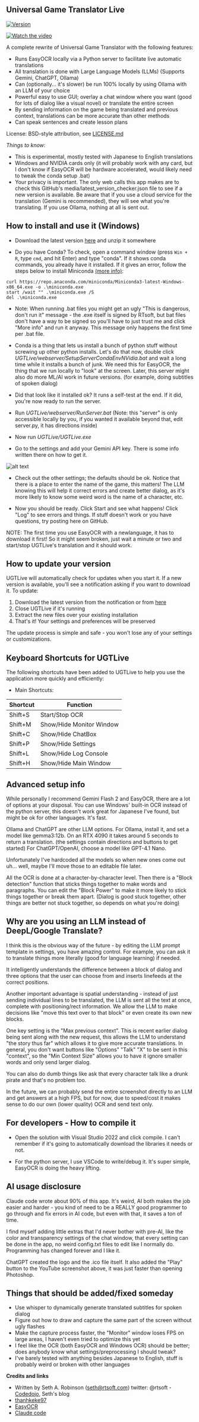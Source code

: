 ## Universal Game Translator Live

[![Version](https://img.shields.io/badge/version-0.24-blue.svg)](https://www.rtsoft.com/files/UniversalGameTranslatorLive_Windows.zip)

[![Watch the video](media/5e565177-6ead-48b1-86c0-7dbdebe1f554.png)](https://www.youtube.com/watch?v=PFrWheMeT5k)

A complete rewrite of Universal Game Translator with the following features:

* Runs EasyOCR locally via a Python server to facilitate live automatic translations
* All translation is done with Large Language Models (LLMs) (Supports Gemini, ChatGPT, Ollama)
* Can (optionally... it's slower) be run 100% locally by using Ollama with an LLM of your choice
* Powerful easy to use GUI; overlay a chat window where you want (good for lots of dialog like a visual novel) or translate the entire screen
* By sending information on the game being translated and previous context, translations can be more accurate than other methods
* Can speak sentences and create lesson plans

License:  BSD-style attribution, see [LICENSE.md](LICENSE.md)

*Things to know:*

 * This is experimental, mostly tested with Japanese to English translations
 * Windows and NVIDIA cards only (it will probably work with any card, but I don't know if EasyOCR will be hardware accelerated, would likely need to tweak the conda setup .bat)
 * Your privacy is important. The only web calls this app makes are to check this GitHub's media/latest_version_checker.json file to see if a new version is available. Be aware that if you use a cloud service for the translation (Gemini is recommended), they will see what you're translating. If you use Ollama, nothing at all is sent out.
 
## How to install and use it (Windows) ##

* Download the latest version [here](https://www.rtsoft.com/files/UniversalGameTranslatorLive_Windows.zip) and unzip it somewhere

* Do you have Conda?  To check, open a command window (press `Win + R`, type `cmd`, and hit Enter) and type "conda". If it shows conda commands, you already have it installed. If it gives an error, follow the steps below to install Miniconda [(more info)](https://www.anaconda.com/docs/getting-started/miniconda/install#quickstart-install-instructions):
```
curl https://repo.anaconda.com/miniconda/Miniconda3-latest-Windows-x86_64.exe -o .\miniconda.exe
start /wait "" .\miniconda.exe /S
del .\miniconda.exe
```

* Note:  When running .bat files you might get an ugly "This is dangerous, don't run it" message - the .exe itself is signed by RTsoft, but bat files don't have a way to be signed so you'll have to just trust me and click "More info" and run it anyway.  This message only happens the first time per .bat file.

* Conda is a thing that lets us install a bunch of python stuff without screwing up other python installs.  Let's do that now, double click *UGTLive/webserver/SetupServerCondaEnvNVidia.bat* and wait a long time while it installs a bunch of junk.  We need this for EasyOCR, the thing that we run locally to "look" at the screen.  Later, this server might also do more ML/AI work in future versions. (for example, doing subtitles of spoken dialog)

* Did that look like it installed ok?  It runs a self-test at the end.  If it did, you're now ready to run the server.

* Run *UGTLive/webserver/RunServer.bat* (Note: this "server" is only accessible locally by you, if you wanted it available beyond that, edit server.py, it has directions inside)

* Now run *UGTLive/UGTLive.exe*

* Go to the settings and add your Gemini API key.  There is some info written there on how to get it.

![alt text](media/settings_gemini.png)

* Check out the other settings; the defaults should be ok.  Notice that there is a place to enter the name of the game, this matters!  The LLM knowing this will help it correct errors and create better dialog, as it's more likely to know some weird word is the name of a character, etc.

* Now you should be ready.  Click Start and see what happens!  Click "Log" to see errors and things.  If stuff doesn't work or you have questions, try posting here on GitHub.

NOTE: The first time you use EasyOCR with a newlanguage, it has to download it first!  So it might seem broken, just wait a minute or two and start/stop UGTLive's translation and it should work.

## How to update your version ##

UGTLive will automatically check for updates when you start it. If a new version is available, you'll see a notification asking if you want to download it. To update:

1. Download the latest version from the notification or from [here](https://www.rtsoft.com/files/UniversalGameTranslatorLive_Windows.zip)
2. Close UGTLive if it's running
3. Extract the new files over your existing installation
4. That's it! Your settings and preferences will be preserved

The update process is simple and safe - you won't lose any of your settings or customizations.

## Keyboard Shortcuts for UGTLive

The following shortcuts have been added to UGTLive to help you use the application more quickly and efficiently:

* Main Shortcuts:

| Shortcut  | Function  |
|-----------|-----------|
| Shift+S | Start/Stop OCR |
| Shift+M | Show/Hide Monitor Window |
| Shift+C | Show/Hide ChatBox |
| Shift+P | Show/Hide Settings |
| Shift+L | Show/Hide Log Console |
| Shift+H | Show/Hide Main Window |

## Advanced setup info ##

While personally I recommend Gemini Flash 2 and EasyOCR, there are a lot of options at your disposal.  You can use Windows' built-in OCR instead of the python server, this doesn't work great for Japanese I've found, but might be ok for other languages.  It's fast.

Ollama and ChatGPT are other LLM options. For Ollama, install it, and set a model like gemma3:12b.  On an RTX 4090 it takes around 5 seconds to return a translation.  (the settings contain directions and buttons to get started)  For ChatGPT/OpenAI, choose a model like GPT-4.1 Nano.

Unfortunately I've hardcoded all the models so when new ones come out uh... well, maybe I'll move those to an editable file later.

All the OCR is done at a character-by-character level.  Then there is a "Block detection" function that sticks things together to make words and paragraphs.  You can edit the "Block Power" to make it more likely to stick things together or break them apart.  (Dialog is good stuck together, other things are better not stuck together, so depends on what you're doing)

## Why are you using an LLM instead of DeepL/Google Translate? ##

I think this is the obvious way of the future - by editing the LLM prompt template in settings, you have amazing control.  For example, you can ask it to translate things more literally (good for language learning) if needed. 

It intelligently understands the difference between a block of dialog and three options that the user can choose from and inserts linefeeds at the correct positions.

Another important advantage is spatial understanding - instead of just sending individual lines to be translated, the LLM is sent all the text at once, complete with positioning/rect information.  We allow the LLM to make decisions like "move this text over to that block" or even create its own new blocks.

One key setting is the "Max previous context".  This is recent earlier dialog being sent along with the new request, this allows the LLM to understand "the story thus far" which allows it to give more accurate translations.  In general, you don't want buttons like "Options" "Talk" "X" to be sent in this "context", so the "Min Context Size" allows you to have it ignore smaller words and only send larger dialog.

You can also do dumb things like ask that every character talk like a drunk pirate and that's no problem too.

In the future, we can probably send the entire screenshot directly to an LLM and get answers at a high FPS, but for now, due to speed/cost it makes sense to do our own (lower quality) OCR and send text only.

## For developers - How to compile it ##

* Open the solution with Visual Studio 2022 and click compile.  I can't remember if it's going to automatically download the libraries it needs or not.

* For the python server, I use VSCode to write/debug it.  It's super simple, EasyOCR is doing the heavy lifting. 

## AI usage disclosure ##

Claude code wrote about 90% of this app.  It's weird, AI both makes the job easier and harder - you kind of need to be a REALLY good programmer to go through and fix errors in AI code, but even with that, it saves a ton of time. 

I find myself adding little extras that I'd never bother with pre-AI, like the color and transparency settings of the chat window, that every setting can be done in the app, no weird config.txt files to edit like I normally do.  Programming has changed forever and I like it.

ChatGPT created the logo and the .ico file itself.  It also added the "Play" button to the YouTube screenshot above, it was just faster than opening Photoshop.

## Things that should be added/fixed someday ##

* Use whisper to dynamically generate translated subtitles for spoken dialog
* Figure out how to draw and capture the same part of the screen without ugly flashes
* Make the capture process faster, the "Monitor" window loses FPS on large areas, I haven't even tried to optimize this yet
* I feel like the OCR (both EasyOCR and Windows OCR) should be better; does anybody know what settings/preprocessing I should tweak?
* I've barely tested with anything besides Japanese to English, stuff is probably weird or broken with other languages

**Credits and links**
- Written by Seth A. Robinson (seth@rtsoft.com) twitter: @rtsoft - [Codedojo](https://www.codedojo.com), Seth's blog
- [thanhkeke97](https://github.com/thanhkeke97)
- [EasyOCR](https://github.com/JaidedAI/EasyOCR)
- [Claude code](https://docs.anthropic.com/en/docs/agents-and-tools/claude-code/overview)